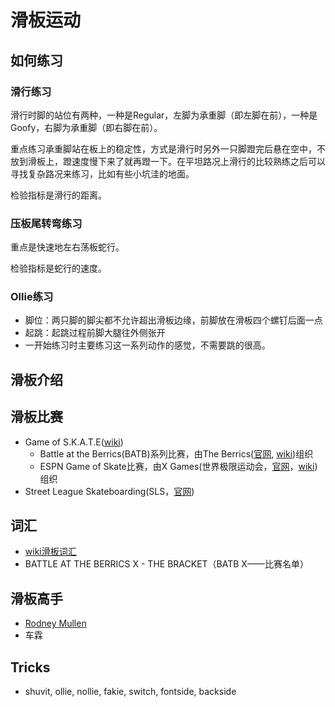# 滑板运动

## 如何练习

### 滑行练习

滑行时脚的站位有两种，一种是Regular，左脚为承重脚（即左脚在前），一种是Goofy，右脚为承重脚（即右脚在前）。

重点练习承重脚站在板上的稳定性，方式是滑行时另外一只脚蹬完后悬在空中，不放到滑板上，蹬速度慢下来了就再蹬一下。在平坦路况上滑行的比较熟练之后可以寻找复杂路况来练习，比如有些小坑洼的地面。

检验指标是滑行的距离。

### 压板尾转弯练习

重点是快速地左右荡板蛇行。

检验指标是蛇行的速度。

### Ollie练习

- 脚位：两只脚的脚尖都不允许超出滑板边缘，前脚放在滑板四个螺钉后面一点
- 起跳：起跳过程前脚大腿往外侧张开
- 一开始练习时主要练习这一系列动作的感觉，不需要跳的很高。

## 滑板介绍

## 滑板比赛

- Game of S.K.A.T.E([wiki](https://en.wikipedia.org/wiki/Game_of_Skate))
  - Battle at the Berrics(BATB)系列比赛，由The Berrics([官网](http://theberrics.com), [wiki](https://en.wikipedia.org/wiki/The_Berrics))组织
  - ESPN Game of Skate比赛，由X Games(世界极限运动会，[官网](http://xgames.espn.com)，[wiki](https://en.wikipedia.org/wiki/X_Games))组织
- Street League Skateboarding(SLS，[官网](http://streetleague.com))

## 词汇

- [wiki滑板词汇](https://en.wikipedia.org/wiki/List_of_skateboarding_terms)
- BATTLE AT THE BERRICS X - THE BRACKET（BATB X——比赛名单）

## 滑板高手

- [Rodney Mullen](http://rodneymullen.com)
- 车霖

## Tricks

- shuvit, ollie, nollie, fakie, switch, fontside, backside